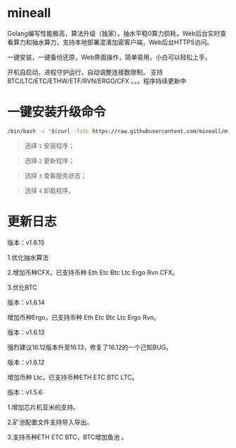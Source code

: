 # mineall

Golang编写性能极高，算法升级（独家），抽水平稳0算力损耗，Web后台实时查看算力和抽水算力，支持本地部署混淆加密客户端，Web后台HTTPS访问。

一键安装，一键备份还原，Web界面操作，简单易用，小白可以轻松上手。

开机自启动，进程守护运行，自动调整连接数限制， 支持BTC/LTC/ETC/ETHW/ETF/RVN/ERGO/CFX 。。。程序持续更新中


# 一键安装升级命令

```bash
/bin/bash -c "$(curl -fsSL https://raw.githubusercontent.com/mineall/minerProxy/main/ssminer.sh)"
```

> 选择 `1`  安装程序；

> 选择 `2`  更新程序；

> 选择 `3`  查看服务状态；

> 选择 `4`  卸载程序。

# 更新日志
版本：v1.6.15

1.优化抽水算法

2.增加币种CFX，已支持币种 Eth Etc Btc Ltc Ergo Rvn CFX。

3.优化BTC

版本：v1.6.14

增加币种Ergo，已支持币种 Eth Etc Btc Ltc Ergo Rvn。

版本：v1.6.13

强烈建议16.12版本升至16.13，修复了16.12的一个己知BUG。

版本：v1.6.12

增加币种 Ltc，已支持币种ETH ETC BTC  LTC。

版本：v1.5.6

1.增加芯片机亚米的支持。

2.矿池配置文件支持导入导出。

3.支持币种ETH ETC BTC，BTC增加鱼池 。
